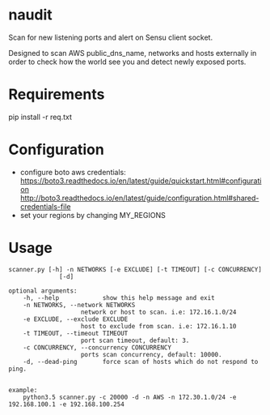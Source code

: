 naudit
======

Scan for new listening ports and alert on Sensu client socket.

Designed to scan AWS public_dns_name, networks and hosts externally in order to check how the world see you and detect newly exposed ports.

# Requirements

pip install -r req.txt


# Configuration

- configure boto aws credentials:
    https://boto3.readthedocs.io/en/latest/guide/quickstart.html#configuration
	http://boto3.readthedocs.io/en/latest/guide/configuration.html#shared-credentials-file
- set your regions by changing MY_REGIONS
  

# Usage

  	scanner.py [-h] -n NETWORKS [-e EXCLUDE] [-t TIMEOUT] [-c CONCURRENCY]
                  [-d]

	optional arguments:
  		-h, --help            show this help message and exit
  		-n NETWORKS, --network NETWORKS
						network or host to scan. i.e: 172.16.1.0/24
  		-e EXCLUDE, --exclude EXCLUDE
                        host to exclude from scan. i.e: 172.16.1.10
  		-t TIMEOUT, --timeout TIMEOUT
                        port scan timeout, default: 3.
  		-c CONCURRENCY, --concurrency CONCURRENCY
                        ports scan concurrency, default: 10000.
  		-d, --dead-ping       force scan of hosts which do not respond to ping.


	example:
		python3.5 scanner.py -c 20000 -d -n AWS -n 172.30.1.0/24 -e 192.168.100.1 -e 192.168.100.254

